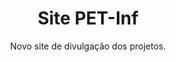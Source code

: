 ---
title: Site PET-Inf
subtitle: Novo site de divulgação dos projetos.
image: https://raw.githubusercontent.com/JesseSRodrigues/JesseSRodrigues.github.io/master/assets/img/Tela_Site2.jpg
alt:

caption:
  title: Site PET-Inf
  data: 03 Out, 2020
  subtitle: Novo Site Oficial
  thumbnail: https://raw.githubusercontent.com/JesseSRodrigues/JesseSRodrigues.github.io/master/assets/img/capa-site.png

text: <p align="justify">Como parte do projeto de divulgação do PET-Informática, a criação do novo site também é um trabalho que envolve os integrantes do grupo, pois trabalha diversas ferramentas essenciais em diferentes profissões na área de tecnologia.</p>

      <p align="justify">O projeto, que é atualizado constantemente, é hospedado pelo GitHub Pages, uma plataforma conhecida por permitir a montagem gratuita da página de um repositório público do GitHub. O código do site foi modificado com base no template disponibilizado por <a href="https://github.com/raviriley/agency-jekyll-theme" target="_blank"><b>raviriley</b></a>, ou seja, parte do objetivo deste projeto é a conexão e o compartilhamento de informações entre usuários da plataforma GitHub, que é o principal ambiente em que se encontram os novos trabalhos do PET-Inf.</p>
      
      <p align="justify">Principais ferramentas/linguagens usadas na construção do site:</p>
      
      <ul align="left">

          <li>GitHub</li>

          <li>GitHub Pages</li>

          <li>Jekyll</li>

          <li>Markdown</li>

          <li>HTML</li>

          <li>CSS</li>

      </ul>

      <p align="right">Última atualização&#58 13/08/2020</p>
      
      <p align="center">Integrantes do PET-Inf no projeto:</p>

people:
      - name: "Jessé Rodrigues"
        role: "<b>Engenharia de Computação</b> <br> Ingresso: 07/2020"
        image: assets/img/team/JesseR.jpg
        social:
          - url: https://github.com/JesseSRodrigues
            icon: fab fa-github
          - url: https://www.linkedin.com/in/jessé-rodrigues-8522031b4
            icon: fab fa-linkedin-in
      - name: "Pedro Machado"
        role: "<b>Ciência da Computação</b> <br> Ingresso: 09/2020"
        image: assets/img/team/PedroM.jpg
        social:
          - url: https://github.com/Pedro30Machado
            icon: fab fa-github
          - url: https://www.linkedin.com/in/pedro-machado-3a74741b7
            icon: fab fa-linkedin-in
      - name: "Waldyr Schneider"
        role: "<b>Ciência da Computação</b> <br> Ingresso: 04/2020"
        image: assets/img/team/WaldyrS.jpeg
        social:
          - url: https://github.com/WaldyrSchneider
            icon: fab fa-github
          - url: https://www.linkedin.com/in/waldyr-schneider/
            icon: fab fa-linkedin-in

---